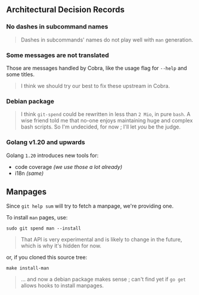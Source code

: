 ## Architectural Decision Records

### No dashes in subcommand names

> Dashes in subcommands' names do not play well with `man` generation.

### Some messages are not translated

Those are messages handled by Cobra, like the usage flag for `--help` and some titles.

> I think we should try our best to fix these upstream in Cobra.

### Debian package

> I think `git-spend` could be rewritten in less than `2 Mio`, in pure `bash`.
> A wise friend told me that no-one enjoys maintaining huge and complex bash scripts.
> So I'm undecided, for now ; I'll let _you_ be the judge.

### Golang v1.20 and upwards

Golang `1.20` introduces new tools for:
- code coverage _(we use those a lot already)_
- i18n _(same)_


## Manpages

Since `git help sum` will try to fetch a manpage, we're providing one.

To install `man` pages, use:

    sudo git spend man --install

> That API is very experimental and is likely to change in the future, which is why it's hidden for now.

or, if you cloned this source tree:

    make install-man

> … and now a debian package makes sense ;
> can't find yet if `go get` allows hooks to install manpages.

